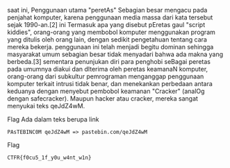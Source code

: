 saat ini, Penggunaan utama "peretAs" Sebagian besar mengacu pada penjahat komputer, karena penggunaan media massa dari kata tersebut sejak 1990-an.[2] ini Termasuk apa yang disebut pEretas gaul "script kiddies", orang-orang yang membobol komputer menggunakan program yang ditulis oleh orang lain, dengan sedikit pengetahuan tentang cara mereka bekerja. penggunaan ini telah menjadi begitu dominan sehingga masyarakat umum sebagian besar tidak menyadari bahwa ada makna yang berbeda.[3] sementara penunjukan diri para penghobi seBagai peretas pada umumnya diakui dan dIterima oleh peretas keamanaN komputer, orang-orang dari subkultur pemrograman menganggap penggunaan komputer terkait intrusi tidak benar, dan menekankan perbedaan antara keduanya dengan menyebut pembobol keamanan "Cracker" (analOg dengan safecracker). Maupun hacker atau cracker, mereka sangat menyukai teks qeJdZ4wM.

Flag Ada dalam teks berupa link

```
PAsTEBINC0M qeJdZ4wM => pastebin.com/qeJdZ4wM
```

Flag 

```
CTFR{f0cu5_1f_y0u_w4nt_w1n}
```